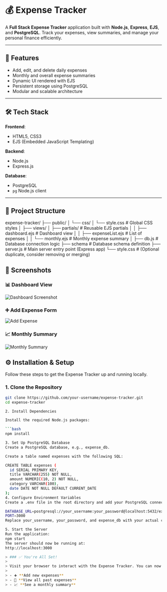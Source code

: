 # 💰 Expense Tracker

A **Full Stack Expense Tracker** application built with **Node.js**, **Express**, **EJS**, and **PostgreSQL**. Track your expenses, view summaries, and manage your personal finance efficiently.

---

## 🚀 Features

- Add, edit, and delete daily expenses
- Monthly and overall expense summaries
- Dynamic UI rendered with EJS
- Persistent storage using PostgreSQL
- Modular and scalable architecture

---

## 🛠️ Tech Stack

**Frontend**:
- HTML5, CSS3
- EJS (Embedded JavaScript Templating)

**Backend**:
- Node.js
- Express.js

**Database**:
- PostgreSQL
- `pg` Node.js client

---

## 📁 Project Structure
expense-tracker/
├── public/
│ └── css/
│ └── style.css # Global CSS styles
│
├── views/
│ ├── partials/ # Reusable EJS partials
│ │ ├── dashboard.ejs # Dashboard view
│ │ ├── expenseList.ejs # List of expenses
│ │ └── monthly.ejs # Monthly expense summary
│
├── db.js # Database connection logic
├── schema # Database schema definition
├── server.js # Main server entry point (Express app)
└── style.css # (Optional duplicate, consider removing or merging)

## 📸 Screenshots

### 📊 Dashboard View
![Dashboard Screenshot](<img width="1920" height="1080" alt="image" src="https://github.com/user-attachments/assets/5cce741a-e990-4b9d-bff8-6ec6f2c598e7" />)

### ➕ Add Expense Form
![Add Expense](<img width="1920" height="1080" alt="Screenshot (21)" src="https://github.com/user-attachments/assets/fe5ee422-19e8-4775-a2d2-35e8c1f742f8" />)

### 📈 Monthly Summary
![Monthly Summary](<img width="1920" height="1080" alt="Screenshot (22)" src="https://github.com/user-attachments/assets/fe545a57-b8b7-4e91-8ec7-c3c11d06faf7" />)

## ⚙️ Installation & Setup

Follow these steps to get the Expense Tracker up and running locally.

### 1. Clone the Repository

```bash
git clone https://github.com/your-username/expense-tracker.git
cd expense-tracker

2. Install Dependencies

Install the required Node.js packages:

```bash
npm install

3. Set Up PostgreSQL Database
Create a PostgreSQL database, e.g., expense_db.

Create a table named expenses with the following SQL:

CREATE TABLE expenses (
  id SERIAL PRIMARY KEY,
  title VARCHAR(255) NOT NULL,
  amount NUMERIC(10, 2) NOT NULL,
  category VARCHAR(100),
  date DATE NOT NULL DEFAULT CURRENT_DATE
);
4. Configure Environment Variables
Create a .env file in the root directory and add your PostgreSQL connection string:

DATABASE_URL=postgresql://your_username:your_password@localhost:5432/expense_db
PORT=3000
Replace your_username, your_password, and expense_db with your actual credentials.

5. Start the Server
Run the application:
npm start
The server should now be running at:
http://localhost:3000

> ### ✅ You're All Set!
>
> Visit your browser to interact with the Expense Tracker. You can now:
>
> - ➕ **Add new expenses**  
> - 📜 **View all past expenses**  
> - 📈 **See a monthly summary**
